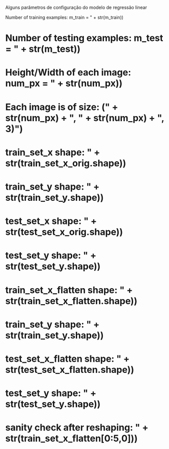 
Alguns parâmetros de configuração do modelo de regressão linear

 Number of training examples: m_train = " + str(m_train))
# Number of testing examples: m_test = " + str(m_test))
# Height/Width of each image: num_px = " + str(num_px))
# Each image is of size: (" + str(num_px) + ", " + str(num_px) + ", 3)")
# train_set_x shape: " + str(train_set_x_orig.shape))
# train_set_y shape: " + str(train_set_y.shape))
# test_set_x shape: " + str(test_set_x_orig.shape))
# test_set_y shape: " + str(test_set_y.shape))


# train_set_x_flatten shape: " + str(train_set_x_flatten.shape))
# train_set_y shape: " + str(train_set_y.shape))
# test_set_x_flatten shape: " + str(test_set_x_flatten.shape))
# test_set_y shape: " + str(test_set_y.shape))
# sanity check after reshaping: " + str(train_set_x_flatten[0:5,0]))
